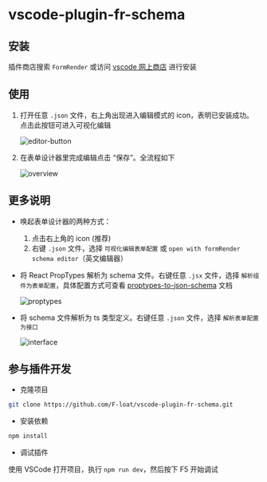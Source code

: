 # vscode-plugin-fr-schema

## 安装

插件商店搜索 `FormRender` 或访问 [vscode 网上商店](https://marketplace.visualstudio.com/items?itemName=F-loat.vscode-plugin-fr-schema) 进行安装

## 使用

1. 打开任意 `.json` 文件，右上角出现进入编辑模式的 icon，表明已安装成功。点击此按钮可进入可视化编辑

   ![editor-button](https://img.alicdn.com/tfs/TB1RfZGjAcx_u4jSZFlXXXnUFXa-1919-1284.png)

2. 在表单设计器里完成编辑点击 “保存”。全流程如下

   ![overview](https://img.alicdn.com/tfs/TB1b53cmGNj0u4jSZFyXXXgMVXa-2740-1748.gif)

## 更多说明

- 唤起表单设计器的两种方式：

  1. 点击右上角的 icon (推荐)
  2. 右键 `.json` 文件，选择 `可视化编辑表单配置` 或 `open with formRender schema editor`（英文编辑器）

- 将 React PropTypes 解析为 schema 文件。右键任意 `.jsx` 文件，选择 `解析组件为表单配置`，具体配置方式可查看 [proptypes-to-json-schema](https://github.com/form-render/proptypes-to-json-schema) 文档

   ![proptypes](https://img.alicdn.com/tfs/TB1Mt4Cicieb18jSZFvXXaI3FXa-2736-1744.png)

- 将 schema 文件解析为 ts 类型定义。右键任意 `.json` 文件，选择 `解析表单配置为接口`

   ![interface](https://img.alicdn.com/tfs/TB1nI.NWrY1gK0jSZTEXXXDQVXa-2736-1744.png)

## 参与插件开发

- 克隆项目

```sh
git clone https://github.com/F-loat/vscode-plugin-fr-schema.git
```

- 安装依赖

```sh
npm install
```

- 调试插件

使用 VSCode 打开项目，执行 `npm run dev`，然后按下 F5 开始调试
